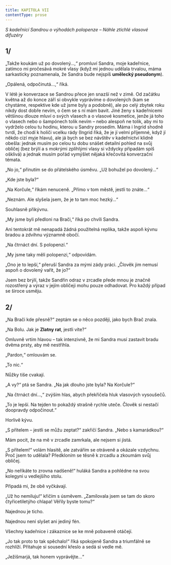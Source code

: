 ```yaml
---
title: KAPITOLA VII
contentType: prose
---
```


<section>

_S kadeřnicí Sandrou o výhodách polopenze – Náhle ztichlé vlasové difuzéry_

## 1/

„Takže koukám už po dovolený…,“ promluví Sandra, moje kadeřnice, zatímco mi pročesává mokré vlasy (když mi jednou udělala trvalou, máma sarkasticky poznamenala, že Sandra bude nejspíš **umělecký pseudonym**).

„Opálená, odpočinutá…,“ říká.

V létě je konverzace se Sandrou přece jen snazší než v zimě. Od začátku května až do konce září si obvykle vyprávíme o dovolených (kam se chystáme, respektive kde už jsme byly a podobně), ale po celý zbytek roku nikdy dost dobře nevím, o čem se s ní mám bavit. Jiné ženy s kadeřnicemi většinou dlouze mluví o svých vlasech a o vlasové kosmetice, jenže já toho o vlasech nebo o šampónech tolik nevím – nebo alespoň ne tolik, aby mi to vydrželo celou tu hodinu, kterou u Sandry prosedím. Máma i Ingrid shodně tvrdí, že chodí k holiči vcelku rády (Ingrid říká, že je jí velmi příjemné, když jí někdo cizí myje hlavu), ale já bych se bez návštěv v kadeřnictví klidně obešla: jednak musím po celou tu dobu snášet detailní pohled na svůj obličej (bez brýlí a s mokrými zplihlými vlasy si vždycky připadám spíš ošklivá) a jednak musím pořád vymýšlet nějaká křečovitá konverzační témata.

„No jo,“ přinutím se do přátelského úsměvu. „Už bohužel po dovolený…“

„Kde jste byla?“

„Na Korčule,“ říkám nenuceně. „Přímo v tom městě, jestli to znáte…“

„Neznám. Ale slyšela jsem, že je to tam moc hezký…“

Souhlasně přikývnu.

„My jsme byli předloni na Brači,“ říká po chvíli Sandra.

Ani tentokrát mě nenapadá žádná použitelná replika, takže aspoň kývnu bradou a zdvihnu významně obočí.

„Na čtrnáct dní. S polopenzí.“

„My jsme taky měli polopenzi,“ odpovídám.

„Ono je to lepší,“ přeruší Sandra za mými zády práci. „Člověk jim nemusí aspoň o dovolený vařit, že jo?“

Jsem bez brýlí, takže Sandřin odraz v zrcadle přede mnou je značně rozostřený a výraz v jejím obličeji mohu pouze odhadovat. Pro každý případ se široce usměju.

## 2/

„Na Brači kde přesně?“ zeptám se o něco později, jako bych Brač znala.

„Na Bolu. Jak je **Zlatny rat**, jestli víte?“

Omluvně vrtím hlavou – tak intenzivně, že mi Sandra musí zastavit bradu dvěma prsty, aby mě nestřihla.

„Pardon,“ omlouvám se.

„To nic.“

Nůžky tiše cvakají.

„A vy?“ ptá se Sandra. „Na jak dlouho jste byla? Na Korčule?“

„Na čtrnáct dní…,“ zvýším hlas, abych překřičela hluk vlasových vysoušečů.

„To je lepší. Na tejden to pokaždý strašně rychle uteče. Člověk si nestačí doopravdy odpočinout.“

Horlivě kývu.

„S přítelem – jestli se můžu zeptat?“ zakřičí Sandra. „Nebo s kamarádkou?“

Mám pocit, že na mě v zrcadle zamrkala, ale nejsem si jistá.

„S přítelem!“ volám hlasitě, ale zatvářím se otráveně a okázale vzdychnu. Proč jsem to udělala? Předkloním se těsně k zrcadlu a zkoumám svůj obličej.

„No neříkáte to zrovna nadšeně!“ huláká Sandra a pohlédne na svou kolegyni u vedlejšího stolu.

Připadá mi, že obě vyčkávají.

„Už ho nemiluju!“ křičím s úsměvem. „Zamilovala jsem se tam do skoro čtyřicetiletýho chlapa! Věřily byste tomu?“

Najednou je ticho.

Najednou není slyšet ani jediný fén.

Všechny kadeřnice i zákaznice se ke mně pobaveně otáčejí.

„Jo tak proto to tak spěchalo!“ říká spokojeně Sandra a triumfálně se rozhlíží. Přitahuje si sousední křeslo a sedá si vedle mě.

„Ježišmarjá, tak honem vyprávějte…“

</section>
